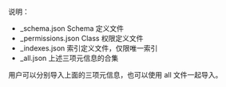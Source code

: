 说明：

*  _schema.json         Schema 定义文件
*  _permissions.json    Class 权限定义文件
*  _indexes.json        索引定义文件，仅限唯一索引
*  _all.json  上述三项元信息的合集

用户可以分别导入上面的三项元信息，也可以使用  all 文件一起导入。